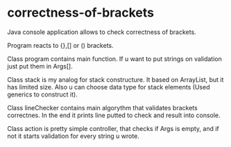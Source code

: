 # correctness-of-brackets
Java console application allows to check correctness of brackets.

Program reacts to {},[] or () brackets.

Class program contains main function. If u want to put strings on validation just put them in Args[]. 

Class stack is my analog for stack constructure. It based on ArrayList, but it has limited size. Also u can choose data type for stack elements (Used generics to construct it). 

Class lineChecker contains main algorythm that validates brackets correctnes. In the end it prints line putted to check and result into console.

Class action is pretty simple controller, that checks if Args is empty, and if not it starts validation for every string u wrote.
